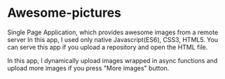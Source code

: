 # Awesome-pictures
Single Page Application, which provides awesome images from a remote server
In this app, I used only native Javascript(ES6), CSS3, HTML5.
You can serve this app if you upload a repository and open the HTML file.

In this app, I dynamically upload images wrapped in async functions and upload more images if you press "More images" button.
